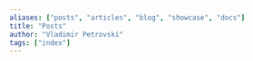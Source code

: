 ```yaml
---
aliases: ["posts", "articles", "blog", "showcase", "docs"]
title: "Posts"
author: "Vladimir Petrovski"
tags: ["index"]
---
```

